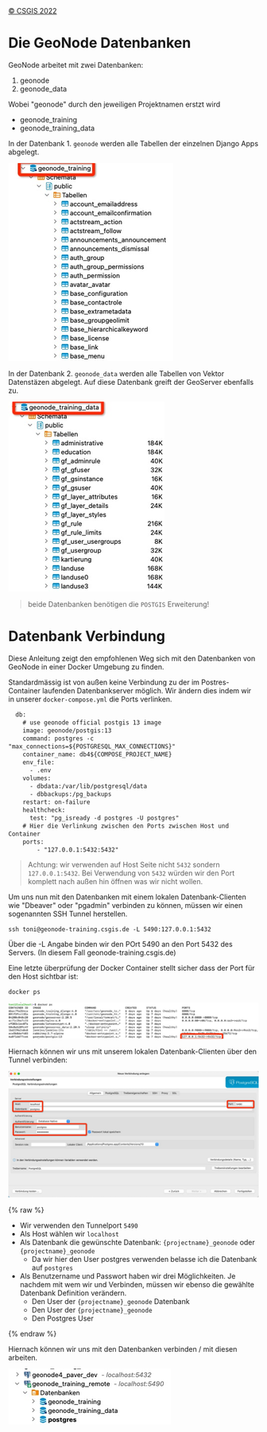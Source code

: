 <!-- the Menu -->
<link rel="stylesheet" media="all" href="../styles.css" />
<div id="logo"><a href="https://csgis.de">© CSGIS 2022</a></div>
<div id="menu"></div>
<div id="jumpMenu"></div>
<script src="../menu.js"></script>
<script src="../jumpmenu.js"></script>
<!-- the Menu -->

# Die GeoNode Datenbanken

GeoNode arbeitet mit zwei Datenbanken:

1. geonode
1. geonode_data

Wobei "geonode" durch den jeweiligen Projektnamen erstzt wird

- geonode_training
- geonode_training_data

In der Datenbank 1. `geonode` werden alle Tabellen der einzelnen Django Apps abgelegt.

![geonode Datenank für Django Apps](images/db_geonode.jpeg)

In der Datenbank 2. `geonode_data` werden alle Tabellen von Vektor Datenstäzen abgelegt. Auf diese Datenbank greift der GeoServer ebenfalls zu.

![geonode_data Datenbank für räumliche Daten](images/db_geonode_data.jpeg)

> beide Datenbanken benötigen die `POSTGIS` Erweiterung!



# Datenbank Verbindung

Diese Anleitung zeigt den empfohlenen Weg sich mit den Datenbanken von GeoNode in einer Docker Umgebung zu finden.

Standardmässig ist von außen keine Verbindung zu der im Postres-Container laufenden Datenbankserver möglich.
Wir ändern dies indem wir in unserer `docker-compose.yml` die Ports verlinken.

```
  db:
    # use geonode official postgis 13 image
    image: geonode/postgis:13
    command: postgres -c "max_connections=${POSTGRESQL_MAX_CONNECTIONS}"
    container_name: db4${COMPOSE_PROJECT_NAME}
    env_file:
      - .env
    volumes:
      - dbdata:/var/lib/postgresql/data
      - dbbackups:/pg_backups
    restart: on-failure
    healthcheck:
      test: "pg_isready -d postgres -U postgres"
    # Hier die Verlinkung zwischen den Ports zwischen Host und Container
    ports:
        - "127.0.0.1:5432:5432"
```

> Achtung: wir verwenden auf Host Seite nicht `5432` sondern `127.0.0.1:5432`. Bei Verwendung von `5432` würden wir den Port komplett nach außen hin öffnen was wir nicht wollen.

Um uns nun mit den Datenbanken mit einem lokalen Datenbank-Clienten wie "Dbeaver" oder "pgadmin" verbinden zu können, müssen wir einen sogenannten SSH Tunnel herstellen.

```
ssh toni@geonode-training.csgis.de -L 5490:127.0.0.1:5432
```

Über die -L Angabe binden wir den POrt 5490 an den Port 5432 des Servers. (In diesem Fall geonode-training.csgis.de)

Eine letzte überprüfung der Docker Container stellt sicher dass der Port für den Host sichtbar ist:

```
docker ps
```

![Gemappte Ports](images/ports.jpeg)

Hiernach können wir uns mit unserem lokalen Datenbank-Clienten über den Tunnel verbinden:

![Dbeaver](images/dbeaver.jpeg)

{% raw %}
- Wir verwenden den Tunnelport `5490`
- Als Host wählen wir `localhost`
- Als Datenbank die gewünschte Datenbank: `{projectname}_geonode` oder `{projectname}_geonode` 
  - Da wir hier den User postgres verwenden belasse ich die Datenbank auf `postgres`
- Als Benutzername und Passwort haben wir drei Möglichkeiten. Je nachdem mit wem wir und Verbinden, müssen wir ebenso die gewählte Datenbank Definition verändern.
  - Den User der `{projectname}_geonode` Datenbank
  - Den User der `{projectname}_geonode` 
  - Den Postgres User
  
{% endraw %}

Hiernach können wir uns mit den Datenbanken verbinden / mit diesen arbeiten.

![Datenbanken über Tunnel](images/databse_conn.jpeg)